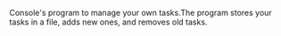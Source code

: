 Console's program to manage your own tasks.The program stores your tasks in a file, adds new ones, and removes old tasks.
